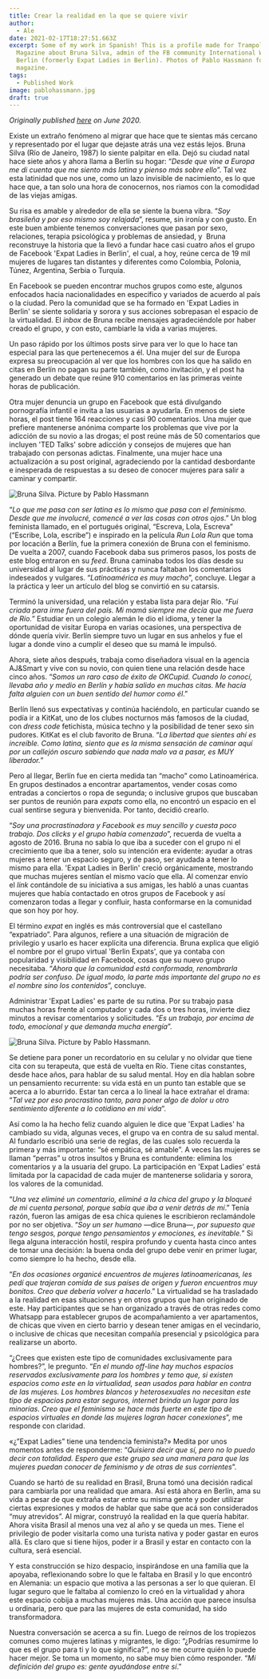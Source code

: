 ```yaml
---
title: Crear la realidad en la que se quiere vivir
author:
  - Ale
date: 2021-02-17T18:27:51.663Z
excerpt: Some of my work in Spanish! This is a profile made for Trampolín
  Magazine about Bruna Silva, admin of the FB community International Women of
  Berlin (formerly Expat Ladies in Berlin). Photos of Pablo Hassmann for the
  magazine.
tags:
  - Published Work
image: pablohassmann.jpg
draft: true
---
```

*Originally published [here](https://www.trampolin-mag.com/bruna-silva/) on June 2020.* 

Existe un extraño fenómeno al migrar que hace que te sientas más cercano y representado por el lugar que dejaste atrás una vez estás lejos. Bruna Silva (Río de Janeiro, 1987) lo siente palpitar en ella. Dejó su ciudad natal hace siete años y ahora llama a Berlín su hogar: “*Desde que vine a Europa me di cuenta que me siento más latina y pienso más sobre ello*”. Tal vez esta latinidad que nos une, como un lazo invisible de nacimiento, es lo que hace que, a tan solo una hora de conocernos, nos riamos con la comodidad de las viejas amigas.

Su risa es amable y alrededor de ella se siente la buena vibra. “*Soy brasileña y por eso mismo soy relajada*”, resume, sin ironía y con gusto. En este buen ambiente tenemos conversaciones que pasan por sexo, relaciones, terapia psicológica y problemas de ansiedad, y  Bruna reconstruye la historia que la llevó a fundar hace casi cuatro años el grupo de Facebook 'Expat Ladies in Berlin'*,* el cual, a hoy, reúne cerca de 19 mil mujeres de lugares tan distantes y diferentes como Colombia, Polonia, Túnez, Argentina, Serbia o Turquía.

En Facebook se pueden encontrar muchos grupos como este, algunos enfocados hacia nacionalidades en específico y variados de acuerdo al país o la ciudad. Pero la comunidad que se ha formado en 'Expat Ladies in Berlin' se siente solidaria y sorora y sus acciones sobrepasan el espacio de la virtualidad. El *inbox* de Bruna recibe mensajes agradeciéndole por haber creado el grupo, y con esto, cambiarle la vida a varias mujeres.

Un paso rápido por los últimos posts sirve para ver lo que lo hace tan especial para las que pertenecemos a él. Una mujer del sur de Europa expresa su preocupación al ver que los hombres con los que ha salido en citas en Berlín no pagan su parte también, como invitación, y el post ha generado un debate que reúne 910 comentarios en las primeras veinte horas de publicación.

Otra mujer denuncia un grupo en Facebook que está divulgando pornografía infantil e invita a las usuarias a ayudarla. En menos de siete horas, el post tiene 164 reacciones y casi 90 comentarios. Una mujer que prefiere mantenerse anónima comparte los problemas que vive por la adicción de su novio a las drogas; el post reúne más de 50 comentarios que incluyen 'TED Talks' sobre adicción y consejos de mujeres que han trabajado con personas adictas. Finalmente, una mujer hace una actualización a su post original, agradeciendo por la cantidad desbordante e inesperada de respuestas a su deseo de conocer mujeres para salir a caminar y compartir.

![Bruna Silva. Picture by Pablo Hassmann](pablo-hassman.jpg)

“*Lo que me pasa con ser latina es lo mismo que pasa con el feminismo. Desde que me involucré, comencé a ver las cosas con otros ojos*.” Un blog feminista llamado, en el portugués original, “Escreva, Lola, Escreva” (“Escribe, Lola, escribe”) e inspirado en la película *Run Lola Run* que toma por locación a Berlín, fue la primera conexión de Bruna con el feminismo. De vuelta a 2007, cuando Facebook daba sus primeros pasos, los posts de este blog entraron en su *feed*. Bruna caminaba todos los días desde su universidad al lugar de sus prácticas y nunca faltaban los comentarios indeseados y vulgares. “*Latinoamérica es muy macho*”, concluye. Llegar a la práctica y leer un artículo del blog se convirtió en su catarsis.

Terminó la universidad, una relación y estaba lista para dejar Río. “*Fui criada para irme fuera del país. Mi mamá siempre me decía que me fuera de Río.*” Estudiar en un colegio alemán le dio el idioma, y tener la oportunidad de visitar Europa en varias ocasiones, una perspectiva de dónde quería vivir. Berlín siempre tuvo un lugar en sus anhelos y fue el lugar a donde vino a cumplir el deseo que su mamá le impulsó.

Ahora, siete años después, trabaja como diseñadora visual en la agencia AJ&Smart y vive con su novio, con quien tiene una relación desde hace cinco años. “*Somos un raro caso de éxito de OKCupid. Cuando lo conocí, llevaba año y medio en Berlín y había salido en muchas citas. Me hacía falta alguien con un buen sentido del humor como él*.”

Berlín llenó sus expectativas y continúa haciéndolo, en particular cuando se podía ir a KitKat, uno de los clubes nocturnos más famosos de la ciudad, con *dress code* fetichista, música techno y la posibilidad de tener sexo sin pudores. KitKat es el club favorito de Bruna. “*La libertad que sientes ahí es increíble. Como latina, siento que es la misma sensación de caminar aquí por un callejón oscuro sabiendo que nada malo va a pasar, es MUY liberador.*”

Pero al llegar, Berlín fue en cierta medida tan “macho” como Latinoamérica. En grupos destinados a encontrar apartamentos, vender cosas como entradas a conciertos o ropa de segunda; o inclusive grupos que buscaban ser puntos de reunión para *expats* como ella, no encontró un espacio en el cual sentirse segura y bienvenida. Por tanto, decidió crearlo.

“*Soy una procrastinadora y Facebook es muy sencillo y cuesta poco trabajo. Dos clicks y el grupo había comenzado*”, recuerda de vuelta a agosto de 2016. Bruna no sabía lo que iba a suceder con el grupo ni el crecimiento que iba a tener, solo su intención era evidente: ayudar a otras mujeres a tener un espacio seguro, y de paso, ser ayudada a tener lo mismo para ella. 'Expat Ladies in Berlin' creció orgánicamente, mostrando que muchas mujeres sentían el mismo vacío que ella. Al comenzar envío el *link* contándole de su iniciativa a sus amigas, les habló a unas cuantas mujeres que había contactado en otros grupos de Facebook y así comenzaron todas a llegar y confluir, hasta conformarse en la comunidad que son hoy por hoy.

El término *expat* en inglés es más controversial que el castellano “expatriado”. Para algunos, refiere a una situación de migración de privilegio y usarlo es hacer explícita una diferencia. Bruna explica que eligió el nombre por el grupo virtual 'Berlin Expats', que ya contaba con popularidad y visibilidad en Facebook, cosas que su nuevo grupo necesitaba. “*Ahora que la comunidad está conformada, renombrarla podría ser confuso. De igual modo, la parte más importante del grupo no es el nombre sino los contenidos*”, concluye.

Administrar 'Expat Ladies' es parte de su rutina. Por su trabajo pasa muchas horas frente al computador y cada dos o tres horas, invierte diez minutos a revisar comentarios y solicitudes. “*Es un trabajo, por encima de todo, emocional y que demanda mucha energía*”.

![Bruna Silva. Picture by Pablo Hassmann.](ph.jpg)

Se detiene para poner un recordatorio en su celular y no olvidar que tiene cita con su terapeuta, que está de vuelta en Río. Tiene citas constantes, desde hace años, para hablar de su salud mental. Hoy en día hablan sobre un pensamiento recurrente: su vida está en un punto tan estable que se acerca a lo aburrido. Estar tan cerca a lo lineal la hace extrañar el drama: “*Tal vez por eso procrastino tanto, para poner algo de dolor u otro sentimiento diferente a lo cotidiano en mi vida*”.

Así como la ha hecho feliz cuando alguien le dice que 'Expat Ladies' ha cambiado su vida, algunas veces, el grupo va en contra de su salud mental. Al fundarlo escribió una serie de reglas, de las cuales solo recuerda la primera y más importante: “sé empática, sé amable”. A veces las mujeres se llaman “perras” u otros insultos y Bruna es contundente: elimina los comentarios y a la usuaria del grupo. La participación en 'Expat Ladies' está limitada por la capacidad de cada mujer de mantenerse solidaria y sorora, los valores de la comunidad.

“*Una vez eliminé un comentario, eliminé a la chica del grupo y la bloqueé de mi cuenta personal, porque sabía que iba a venir detrás de mí*.” Tenía razón, fueron las amigas de esa chica quienes le escribieron reclamándole por no ser objetiva. “*Soy un ser humano* —dice Bruna—, *por supuesto que tengo sesgos, porque tengo pensamientos y emociones, es inevitable.*” Si llega alguna interacción hostil, respira profundo y cuenta hasta cinco antes de tomar una decisión: la buena onda del grupo debe venir en primer lugar, como siempre lo ha hecho, desde ella.

“*En dos ocasiones organicé encuentros de mujeres latinoamericanas, les pedí que trajeran comida de sus países de origen y fueron encuentros muy bonitos. Creo que debería volver a hacerlo*.” La virtualidad se ha trasladado a la realidad en esas situaciones y en otros grupos que han originado de este. Hay participantes que se han organizado a través de otras redes como Whatsapp para establecer grupos de acompañamiento a ver apartamentos, de chicas que viven en cierto barrio y desean tener amigas en el vecindario, o inclusive de chicas que necesitan compañía presencial y psicológica para realizarse un aborto.

“¿Crees que existen este tipo de comunidades exclusivamente para hombres?”, le pregunto. “*En el mundo off-line hay muchos espacios reservados exclusivamente para los hombres y temo que, si existen espacios como este en la virtualidad, sean usados para hablar en contra de las mujeres. Los hombres blancos y heterosexuales no necesitan este tipo de espacios para estar seguros, internet brinda un lugar para las minorías. Creo que el feminismo se hace más fuerte en este tipo de espacios virtuales en donde las mujeres logran hacer conexiones*”, me responde con claridad.

«¿”Expat Ladies” tiene una tendencia feminista?» Medita por unos momentos antes de responderme: “*Quisiera decir que sí, pero no lo puedo decir con totalidad. Espero que este grupo sea una manera para que las mujeres puedan conocer de feminismo y de otras de sus corrientes*”.

Cuando se hartó de su realidad en Brasil, Bruna tomó una decisión radical para cambiarla por una realidad que amara. Así está ahora en Berlín, ama su vida a pesar de que extraña estar entre su misma gente y poder utilizar ciertas expresiones y modos de hablar que sabe que acá son considerados “muy atrevidos”. Al migrar, construyó la realidad en la que quería habitar. Ahora visita Brasil al menos una vez al año y se queda un mes. Tiene el privilegio de poder visitarla como una turista nativa y poder gastar en euros allá. Es claro que si tiene hijos, poder ir a Brasil y estar en contacto con la cultura, será esencial.

Y esta construcción se hizo despacio, inspirándose en una familia que la apoyaba, reflexionando sobre lo que le faltaba en Brasil y lo que encontró en Alemania: un espacio que motiva a las personas a ser lo que quieran. El lugar seguro que le faltaba al comienzo lo creó en la virtualidad y ahora este espacio cobija a muchas mujeres más. Una acción que parece insulsa u ordinaria, pero que para las mujeres de esta comunidad, ha sido transformadora.

Nuestra conversación se acerca a su fin. Luego de reírnos de los tropiezos comunes como mujeres latinas y migrantes, le digo: “¿Podrías resumirme lo que es el grupo para ti y lo que significa?”, no se me ocurre quién lo puede hacer mejor. Se toma un momento, no sabe muy bien cómo responder. “*Mi definición del grupo es: gente ayudándose entre sí*.”